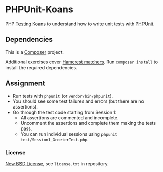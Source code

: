 # PHPUnit-Koans #

PHP [Testing Koans](http://blog.code-cop.org/2015/12/testing-koans.html) to understand how to write unit tests with [PHPUnit](https://phpunit.de/).

## Dependencies ##

This is a [Composer](https://getcomposer.org/) project.

Additional exercises cover [Hamcrest matchers](https://github.com/hamcrest/hamcrest-php).
Run `composer install` to install the required dependencies.

## Assignment ##

* Run tests with `phpunit` (or `vendor/bin/phpunit`).
* You should see some test failures and errors (but there are no assertions).
* Go through the test code starting from Session 1:
    * All assertions are commented and incomplete.
    * Uncomment the assertions and complete them making the tests pass.
    * You can run individual sessions using `phpunit test/Session1_GreeterTest.php`.

### License ###
[New BSD License](http://opensource.org/licenses/bsd-license.php), see `license.txt` in repository.
